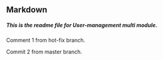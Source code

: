 ## Markdown

##### This is the _readme_ file for **User-management** multi module.

Comment 1 from hot-fix branch.

Commit 2 from master branch.

